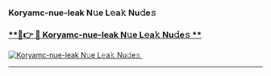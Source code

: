 ### Koryamc-nue-leak N𝚞e L𝚎a𝚔 Nu𝚍e𝚜   

### [ **🔗👉 🔴 Koryamc-nue-leak N𝚞e L𝚎a𝚔 Nu𝚍e𝚜 **](https://taap.it/xNRuk4)  

[![Koryamc-nue-leak N𝚞e L𝚎a𝚔 Nu𝚍e𝚜 ](https://i.imgur.com/0qMVB7G.gif)](https://taap.it/xNRuk4)  

___  
